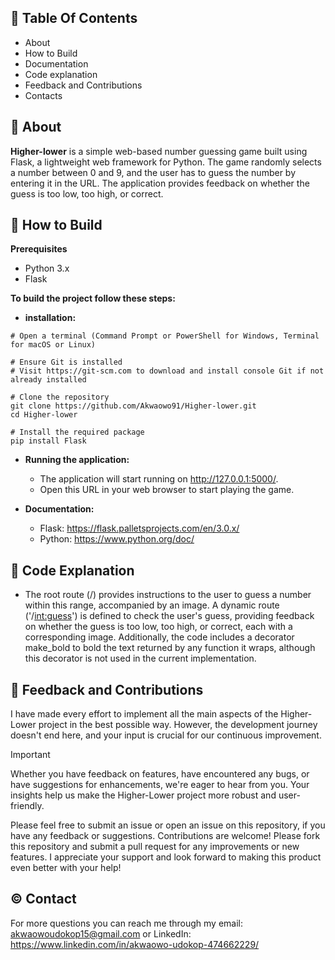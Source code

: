 ##  📖 Table Of Contents
- About
- How to Build
- Documentation
- Code explanation
- Feedback and Contributions
- Contacts

## 🚀 About
**Higher-lower**  is a simple web-based number guessing game built using Flask, a lightweight web framework for Python. The game randomly selects a number between 0 and 9, and the user has to guess the number by entering it in the URL. The application provides feedback on whether the guess is too low, too high, or correct.

## 📝 How to Build
**Prerequisites**
  - Python 3.x
  - Flask

**To build the project follow these steps:**
  - **installation:**

```shell
# Open a terminal (Command Prompt or PowerShell for Windows, Terminal for macOS or Linux)

# Ensure Git is installed
# Visit https://git-scm.com to download and install console Git if not already installed
            
# Clone the repository
git clone https://github.com/Akwaowo91/Higher-lower.git
cd Higher-lower       

# Install the required package
pip install Flask 
```
  - **Running the application:**
      - The application will start running on http://127.0.0.1:5000/.
      - Open this URL in your web browser to start playing the game.
        
  - **Documentation:**
       - Flask: https://flask.palletsprojects.com/en/3.0.x/
       - Python: https://www.python.org/doc/
   
## 📄 Code Explanation
  - The root route (/) provides instructions to the user to guess a number within this range, accompanied by an image. A dynamic route ('/<int:guess>') is defined to check the user's guess, providing feedback on whether the guess is too low, too high, or correct, each with a corresponding image. Additionally, the code includes a decorator make_bold to bold the text returned by any function it wraps, although this decorator is not used in the current implementation.

## 🤝 Feedback and Contributions
I have made every effort to implement all the main aspects of the Higher-Lower project in the best possible way. However, the development journey doesn't end here, and your input is crucial for our continuous improvement.

> [!IMPORTANT]
> Whether you have feedback on features, have encountered any bugs, or have suggestions for enhancements, we're eager to hear from you. Your insights help us make the Higher-Lower project more robust and user-friendly.

Please feel free to submit an issue or open an issue on this repository, if you have any feedback or suggestions.
Contributions are welcome! Please fork this repository and submit a pull request for any improvements or new features.
I appreciate your support and look forward to making this product even better with your help!

## ©️ Contact
For more questions you can reach me through my
email: akwaowoudokop15@gmail.com or 
LinkedIn: https://www.linkedin.com/in/akwaowo-udokop-474662229/
